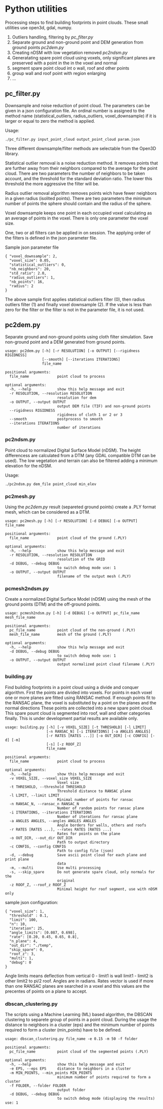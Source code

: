 # Python utilities

Processing steps to find building footprints in point clouds. These small utilities use open3d, gdal, numpy.

1. Outliers handling, filtering by *pc_filter.py*
2. Separate ground and non-ground point and DEM generation from ground points *pc2dem.py*
3. Creating nDSM with low vegetation removed *pc2ndsm.py*
4. Generatating spare point cloud using voxels, only significant planes are preserved with a point in the in the voxel and normal
5. segment spare point cloud int o wall, roof and other points
6. group wall and roof point with region enlarging
7. ...

## pc_filter.py

Downsample and noise reduction of point cloud. The parameters can be given
in a json configuration file. An ordinal number is assigned to the method 
name (statistical_outliers, radius_outliers, voxel_downsample) if it is larger 
or equal to zero the method is applied.

Usage:

```
./pc_filter.py input_point_cloud output_point_cloud param.json
```

Three different downsample/filter methods are selectable from the Open3D library.

Statistical outlier removal is a noise reduction method. It removes points 
that are further away from their neighbors compared to the average for the 
point cloud. There are two parameters the number of neighbors to be taken 
account, and the threshold for the standard deviation ratio. 
The lower this threshold the more aggressive the filter will be.

Radius outlier removal algorithm removes points wich have fewer neighbors in a 
given radius (isolited points). There are two parameters the minimum number of
points the sphere should contain and the radius of the sphere.

Voxel downsample keeps one point in each occupied voxel calculating as an
average of points in the voxel. There is only one parameter the voxel size.

One, two or all filters can be applied in on session.
The applying order of the filters is defined in the json parameter file.

Sample json parameter file

```
{ "voxel_downsample": 2,
  "voxel_size": 0.05,
  "statistical_outliers": 0,
  "nb_neighbors": 20,
  "std_ratio": 2.0,
  "radius_outliers": 1,
  "nb_points": 16,
  "radius": 2
}

```

The above sample first applies statistical outliers filter (0), then radius
outliers filter (1) and finally voxel downsample (2). If the value is less than
zero for the filter or the filter is not in the parameter file, it is not used.

## pc2dem.py

Separate ground and non-ground points using cloth filter simulation. 
Save non-ground point and a DEM generated from ground points.

```
usage: pc2dem.py [-h] [-r RESOLUTION] [-o OUTPUT] [--rigidness RIGIDNESS]
                 [--smooth] [--iterations ITERATIONS]
                 file_name

positional arguments:
  file_name             point cloud to process

optional arguments:
  -h, --help            show this help message and exit
  -r RESOLUTION, --resolution RESOLUTION
                        resolution for dem
  -o OUTPUT, --output OUTPUT
                        output DEM file (TIF) and non-ground points
  --rigidness RIGIDNESS
                        rigidness of cloth 1 or 2 or 3
  --smooth              postprocess to smooth
  --iterations ITERATIONS
                        number of iterations
```

### pc2ndsm.py

Point cloud to normalized Digital Surface Model (nDSM). The height differencess
are calculated from a DTM (any GDAL compatible DTM can be used). The low
vegetation and terrain can also be filtered adding a minimum elevation for the
nDSM.

Usage:

```
./pc2ndsm.py dem_file point_cloud min_elev
```

### pc2mesh.py

Using the *pc2dem.py* result (separeted ground points) create a .PLY format mesh,
which can be considered as a DTM.

```
usage: pc2mesh.py [-h] [-r RESOLUTION] [-d DEBUG] [-o OUTPUT] file_name

positional arguments:
  file_name             point cloud of the ground (.PLY)

optional arguments:
  -h, --help            show this help message and exit
  -r RESOLUTION, --resolution RESOLUTION
                        resolution of the GRID
  -d DEBUG, --debug DEBUG
                        to switch debug mode use: 1
  -o OUTPUT, --output OUTPUT
                        filename of the output mesh (.PLY)
```

### pcmesh2ndsm.py
 
 Create a normalized Digital Surface Model (nDSM) using the mesh of the
 ground points (DTM) and the off-ground points.  
 
``` 
usage: pcmesh2ndsm.py [-h] [-d DEBUG] [-o OUTPUT] pc_file_name mesh_file_name

positional arguments:
  pc_file_name          point cloud of the non-ground (.PLY)
  mesh_file_name        mesh of the ground (.PLY)

optional arguments:
  -h, --help            show this help message and exit
  -d DEBUG, --debug DEBUG
                        to switch debug mode use: 1
  -o OUTPUT, --output OUTPUT
                        output normalized point cloud filename (.PLY)
```

### building.py

Find building footprints in a point cloud using a divide and conquer algorithm.
First the points are divided into voxels. For points in each voxel one or more
planes are fitted using RANSAC method. If enough points fit to the RANSAC plane, the
voxel is substituted by a point on the planes and the normal directions
These points are collected into a new spare point cloud. This spare pount cloud
is segmented into roof, wall and other categories finally.
This is under development partial results are available only.


```
usage: building.py [-h] [-v VOXEL_SIZE] [-t THRESHOLD] [-l LIMIT]
                   [-n RANSAC_N] [-i ITERATIONS] [-a ANGLES ANGLES]
                   [-r RATES [RATES ...]] [-o OUT_DIR] [-c CONFIG] [-d] [-m]
                   [-s] [-z ROOF_Z]
                   file_name

positional arguments:
  file_name             point cloud to process

optional arguments:
  -h, --help            show this help message and exit
  -v VOXEL_SIZE, --voxel_size VOXEL_SIZE
                        Voxel size
  -t THRESHOLD, --threshold THRESHOLD
                        Threshold distance to RANSAC plane
  -l LIMIT, --limit LIMIT
                        Minimal number of points for ransac
  -n RANSAC_N, --ransac_n RANSAC_N
                        Number of random points for ransac plane
  -i ITERATIONS, --iterations ITERATIONS
                        Number of iterations for ransac plane
  -a ANGLES ANGLES, --angles ANGLES ANGLES
                        Angle borders for walls, others and roofs
  -r RATES [RATES ...], --rates RATES [RATES ...]
                        Rates for points on the plane
  -o OUT_DIR, --out_dir OUT_DIR
                        Path to output directory
  -c CONFIG, --config CONFIG
                        Path to config file (json)
  -d, --debug           Save ascii point cloud for each plane and print plane
                        data
  -m, --multi           Use multi processing
  -s, --skip_spare      Do not generate spare cloud, only normals for the
                        original
  -z ROOF_Z, --roof_z ROOF_Z
                        Minimal height for roof segment, use with nDSM only
```

sample json configuration:

```
{ "voxel_size": 1,
  "threshold" : 0.1,
  "limit": 100,
  "n": 10,
  "iteration": 25,
  "angle_limits": [0.087, 0.698],
  "rate": [0.20, 0.45, 0.65, 0.8],
  "n_plane": 4,
  "out_dir": "./temp",
  "skip_spare": 0,
  "roof_z": 3,
  "multi": 1,
  "debug": 0
}
```

Angle limits means deflection from vertical 0 - limit1 is wall limit1 - limit2 is other
limit2 to pi/2 roof. Angles are in radians. Rates vector is used if more than one RANSAC planes are searched in a voxel and this values are the precentes of points on a
plane to accept.


### dbscan_clustering.py

The scripts using a Machine Learning (ML) based algorithm, the DBSCAN clustering to separete group of points in a point cloud.
During the usage the distance to neighbors in a cluster (eps) and the minimum number of points required to form a cluster (min_points) have to be defined.

```
usage: dbscan_clsutering.py file_name -e 0.15 -m 50 -f folder

positional arguments:
  pc_file_name          point cloud of the segmented points (.PLY)

optional arguments:
  -h, --help            show this help message and exit
  -e EPS, --eps EPS     distance to neighbors in a cluster
  -m MIN_POINTS, --min_points MIN_POINTS
                        minimum number of points required to form a cluster
  -f FOLDER, --folder FOLDER
                        output folder
  -d DEBUG, --debug DEBUG
                        to switch debug mode (displaying the results) use: 1
                        
   ```                     
